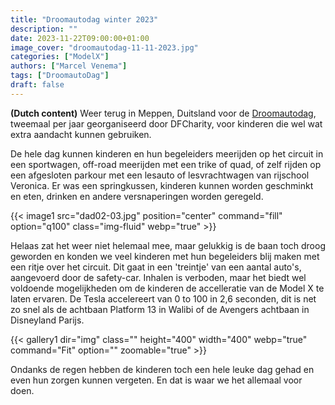 ```yaml
---
title: "Droomautodag winter 2023"
description: ""
date: 2023-11-22T09:00:00+01:00
image_cover: "droomautodag-11-11-2023.jpg"
categories: ["ModelX"]
authors: ["Marcel Venema"] 
tags: ["DroomautoDag"]
draft: false
---
```


**(Dutch content)** Weer terug in Meppen, Duitsland voor de [Droomautodag](https://droomautodag.nl), tweemaal per jaar georganiseerd door DFCharity, voor kinderen die wel wat extra aandacht kunnen gebruiken.

<!--more-->

De hele dag kunnen kinderen en hun begeleiders meerijden op het circuit in een sportwagen, off-road meerijden met een trike of quad, of zelf rijden op een afgesloten parkour met een lesauto of lesvrachtwagen van rijschool Veronica. Er was een springkussen, kinderen kunnen worden geschminkt en eten, drinken en andere versnaperingen worden geregeld.

{{< image1 src="dad02-03.jpg" position="center" command="fill" option="q100" class="img-fluid" webp="true" >}}

Helaas zat het weer niet helemaal mee, maar gelukkig is de baan toch droog geworden en konden we veel kinderen met hun begeleiders blij maken met een ritje over het circuit. Dit gaat in een 'treintje' van een aantal auto's, aangevoerd door de safety-car. Inhalen is verboden, maar het biedt wel voldoende mogelijkheden om de kinderen de accelleratie van de Model X te laten ervaren. De Tesla accelereert van 0 to 100 in 2,6 seconden, dit is net zo snel als de achtbaan Platform 13 in Walibi of de Avengers achtbaan in Disneyland Parijs.   

{{< gallery1 dir="img" class="" height="400" width="400" webp="true" command="Fit" option="" zoomable="true" >}}

Ondanks de regen hebben de kinderen toch een hele leuke dag gehad en even hun zorgen kunnen vergeten. En dat is waar we het allemaal voor doen.

&nbsp;
